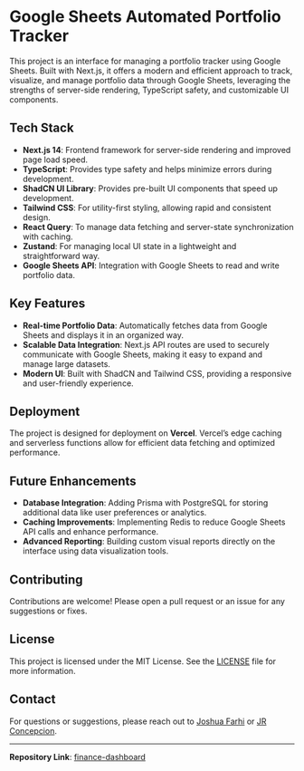 # Google Sheets Automated Portfolio Tracker

This project is an interface for managing a portfolio tracker using Google Sheets. Built with Next.js, it offers a modern and efficient approach to track, visualize, and manage portfolio data through Google Sheets, leveraging the strengths of server-side rendering, TypeScript safety, and customizable UI components.

## Tech Stack

- **Next.js 14**: Frontend framework for server-side rendering and improved page load speed.
- **TypeScript**: Provides type safety and helps minimize errors during development.
- **ShadCN UI Library**: Provides pre-built UI components that speed up development.
- **Tailwind CSS**: For utility-first styling, allowing rapid and consistent design.
- **React Query**: To manage data fetching and server-state synchronization with caching.
- **Zustand**: For managing local UI state in a lightweight and straightforward way.
- **Google Sheets API**: Integration with Google Sheets to read and write portfolio data.

## Key Features

- **Real-time Portfolio Data**: Automatically fetches data from Google Sheets and displays it in an organized way.
- **Scalable Data Integration**: Next.js API routes are used to securely communicate with Google Sheets, making it easy to expand and manage large datasets.
- **Modern UI**: Built with ShadCN and Tailwind CSS, providing a responsive and user-friendly experience.

## Deployment

The project is designed for deployment on **Vercel**. Vercel’s edge caching and serverless functions allow for efficient data fetching and optimized performance.

## Future Enhancements

- **Database Integration**: Adding Prisma with PostgreSQL for storing additional data like user preferences or analytics.
- **Caching Improvements**: Implementing Redis to reduce Google Sheets API calls and enhance performance.
- **Advanced Reporting**: Building custom visual reports directly on the interface using data visualization tools.

## Contributing

Contributions are welcome! Please open a pull request or an issue for any suggestions or fixes.

## License

This project is licensed under the MIT License. See the [LICENSE](LICENSE) file for more information.

## Contact

For questions or suggestions, please reach out to [Joshua Farhi](https://github.com/joshfarhi) or [JR Concepcion](https://github.com/JRCon1/).

---

**Repository Link**: [finance-dashboard](https://github.com/joshfarhi/finance-dashboard)

